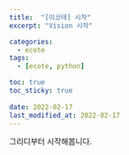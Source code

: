 ```yaml
---
title:  "[이코테] 시작"
excerpt: "Vision 시작"

categories:
  - ecote
tags:
  - [ecote, python]

toc: true
toc_sticky: true
 
date: 2022-02-17
last_modified_at: 2022-02-17
---
```

그리디부터 시작해봅니다.
